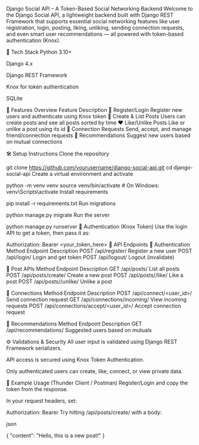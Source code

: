 Django Social API – A Token-Based Social Networking Backend
Welcome to the Django Social API, a lightweight backend built with Django REST Framework that supports essential social networking features like user registration, login, posting, liking, unliking, sending connection requests, and even smart user recommendations — all powered with token-based authentication (Knox).

🚀 Tech Stack
Python 3.10+

Django 4.x

Django REST Framework

Knox for token authentication

SQLite 

🔐 Features Overview
Feature	Description
🧾 Register/Login	Register new users and authenticate using Knox token
📝 Create & List Posts	Users can create posts and see all posts sorted by time
❤️ Like/Unlike Posts	Like or unlike a post using its id
🤝 Connection Requests	Send, accept, and manage friend/connection requests
🌟 Recommendations	Suggest new users based on mutual connections

🛠 Setup Instructions
Clone the repository


git clone https://github.com/yourusername/django-social-api.git
cd django-social-api
Create a virtual environment and activate

python -m venv venv
source venv/bin/activate  # On Windows: venv\Scripts\activate
Install requirements


pip install -r requirements.txt
Run migrations


python manage.py migrate
Run the server


python manage.py runserver
🔑 Authentication (Knox Token)
Use the login API to get a token, then pass it as:

Authorization: Bearer <your_token_here>
📡 API Endpoints
🔐 Authentication
Method	Endpoint	Description
POST	/api/register/	Register a new user
POST	/api/login/	Login and get token
POST	/api/logout/	Logout (invalidate)

📝 Post APIs
Method	Endpoint	Description
GET	/api/posts/	List all posts
POST	/api/posts/create/	Create a new post
POST	/api/posts/<id>/like/	Like a post
POST	/api/posts/<id>/unlike/	Unlike a post

🤝 Connections
Method	Endpoint	Description
POST	/api/connect/<user_id>/	Send connection request
GET	/api/connections/incoming/	View incoming requests
POST	/api/connections/accept/<user_id>/	Accept connection request

🌟 Recommendations
Method	Endpoint	Description
GET	/api/recommendations/	Suggested users based on mutuals

⚙️ Validations & Security
All user input is validated using Django REST Framework serializers.

API access is secured using Knox Token Authentication.

Only authenticated users can create, like, connect, or view private data.

📄 Example Usage (Thunder Client / Postman)
Register/Login and copy the token from the response.

In your request headers, set:


Authorization: Bearer <token>
Try hitting /api/posts/create/ with a body:

json

{
  "content": "Hello, this is a new post!"
}
